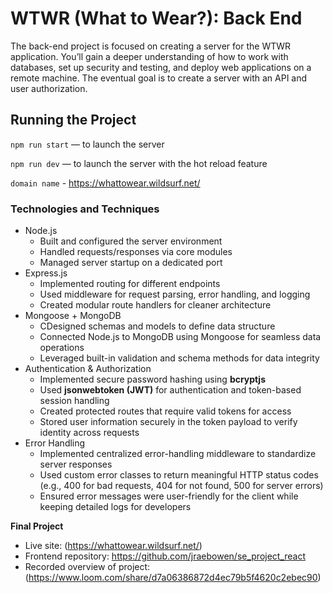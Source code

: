 # WTWR (What to Wear?): Back End

The back-end project is focused on creating a server for the WTWR application. You’ll gain a deeper understanding of how to work with databases, set up security and testing, and deploy web applications on a remote machine. The eventual goal is to create a server with an API and user authorization.

## Running the Project

`npm run start` — to launch the server

`npm run dev` — to launch the server with the hot reload feature

`domain name` - https://whattowear.wildsurf.net/

### Technologies and Techniques

- Node.js
  - Built and configured the server environment
  - Handled requests/responses via core modules
  - Managed server startup on a dedicated port
- Express.js
  - Implemented routing for different endpoints
  - Used middleware for request parsing, error handling, and logging
  - Created modular route handlers for cleaner architecture
- Mongoose + MongoDB
  - CDesigned schemas and models to define data structure
  - Connected Node.js to MongoDB using Mongoose for seamless data operations
  - Leveraged built-in validation and schema methods for data integrity
- Authentication & Authorization
  - Implemented secure password hashing using **bcryptjs**
  - Used **jsonwebtoken (JWT)** for authentication and token-based session handling
  - Created protected routes that require valid tokens for access
  - Stored user information securely in the token payload to verify identity across requests
- Error Handling
  - Implemented centralized error-handling middleware to standardize server responses
  - Used custom error classes to return meaningful HTTP status codes (e.g., 400 for bad requests, 404 for not found, 500 for server errors)
  - Ensured error messages were user-friendly for the client while keeping detailed logs for developers

**Final Project**

- Live site: (https://whattowear.wildsurf.net/)
- Frontend repository: https://github.com/jraebowen/se_project_react
- Recorded overview of project: (https://www.loom.com/share/d7a06386872d4ec79b5f4620c2ebec90)
